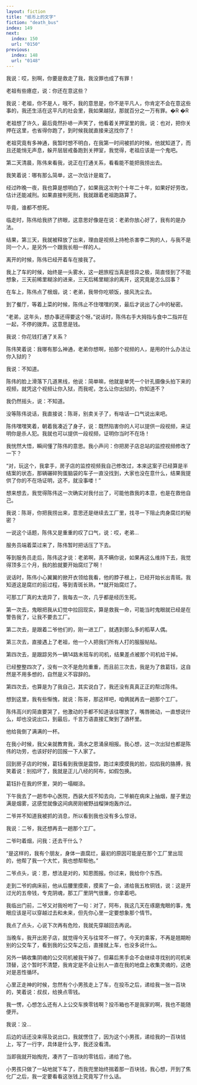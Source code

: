 ```yaml
---
layout: fiction
title: "纸币上的文字"
fiction: "death_bus"
index: 149
next:
  index: 150
  url: "0150"
previous:
  index: 148
  url: "0148"
---
```

我说：哎，别啊，你要是救走了我，我没罪也成了有罪！

老祖有些癔症，说：你还在意这些？

我说：老祖，你不是人，哦不，我的意思是，你不是平凡人，你肯定不会在意这些事的，我还生活在这平凡的社会里，我如果越狱，那就百分之一万有罪。�R �R

老祖想了许久，最后竟然扑哧一声笑了，他看着关押室里的我，说：也对，把你关押在这里，也省得你跑了，到时候我就直接来这找你了！

老祖究竟有多神通，我暂时想不明白，在我第一时间被抓的时候，他就知道了，而且还能悄无声息，躲开层层戒备跑到关押室，我觉得，老祖应该是一个鬼吧。

第二天清晨，陈伟来看我，说正在打通关系，看看能不能把我捞出去。

我笑着说：哪有那么简单，这一次估计是栽了。

经过昨晚一夜，我也算是想明白了，如果我这次判个十年二十年，如果好好劳改，估计还能减刑。如果直接判死刑，我就跟着老祖跑路算了。

毕竟，谁都不想死。

临走时，陈伟给我挤了挤眼，这意思好像是在说：老弟你放心好了，我有的是办法。

结果，第三天，我就被释放了出来，理由是视频上持枪杀害李二狗的人，与我不是同一个人，是另外一个跟我长相一样的人。

离开的时候，陈伟已经开着车在接我了。

我上了车的时候，始终是一头雾水，这一趟旅程当真是怪异之极，简直怪到了不能想象，三天前稀里糊涂的进来，三天后稀里糊涂的离开，这究竟是怎么回事？

在车上，陈伟点了根烟，说：老弟，我带你吃顿饭，接风洗尘去。

到了餐厅，等着上菜的时候，陈伟止不住嘿嘿的笑，最后才说出了心中的秘密。

“老弟，这年头，想办事还得要这个呀。”说话时，陈伟右手大拇指与食中二指并在一起，不停的拨弄。这意思是钱。

我说：你花钱打通了关系？

陈伟笑着说：我哪有那么神通，老弟你想啊，拍那个视频的人，是用的什么办法让你入狱的？

我说：不知道。

陈伟的脸上滑落下几道黑线，他说：简单嘛，他就是单凭一个针孔摄像头拍下来的视频，就凭这个视频让你入狱，而我呢，怎么让你出狱的，你知道不？

我仍然摇头，说：不知道。

没等陈伟说话，我直接说：陈哥，别卖关子了，有啥话一口气说出来吧。

陈伟嘿嘿笑着，朝着我凑近了身子，说：既然陷害你的人可以提供一段视频，来证明你是杀人犯。我就也可以提供一段视频，证明你当时不在场！

我恍然大悟，瞬间懂了陈伟的意思。我小声问：你把房子店总站的监控视频修改了一下？

“对，玩这个，我拿手，房子店的监控视频我自己修改过，本来这案子已经算是半结案的状态，那辆碾碎狗蛋脑袋的车子一直没找到，大家也没在意什么，结果我提供了你的不在场证明，这不，就没事喽！”

想来想去，我觉得陈伟这一次确实对我付出了，可能他救我的本意，也是在救他自己。

我说：陈哥，你把我捞出来，意思还是继续去工厂里，找寻一下阻止肉身腐烂的秘密？

一说这个话题，陈伟又是重重的叹了口气，说：哎，老弟...

服务员端着菜过来了，陈伟暂时把话压了下去。

等到服务员走后，陈伟这才说：老弟啊，真不瞒你说，如果再这么维持下去，我觉得顶多三个月，我的脸就要开始腐烂了啊！

说话时，陈伟小心翼翼的掀开衣领给我看，他的脖子根上，已经开始长出青斑。我知道这是腐烂的前过程，等到青斑长熟，**就开始腐烂了。

可那工厂真的太诡异了，我每去一次，几乎都是经历生死。

第一次去，鬼眼把我从幻觉中拉回现实，算是救我一命，可能当时鬼眼就已经是在警告我了，让我不要去工厂。

第二次去，是跟着二爷他们的，刚一进工厂，就遇到那么多的稻草人偶。

第三次去，直接遇上了老祖，他一个人把我们所有人打的服服帖帖。

第四次去，是跟踪另外一辆14路末班车的司机，结果差点被那个司机给干掉。

已经整整四次了，没有一次不是危险重重，而且前三次去，我是为了救葛钰，这自然是不用多想的，自然是义不容辞的。

第四次去，也算是为了我自己，其实说白了，我还没有真真正正的帮过陈伟。

想到这里，我有些惭愧，就说：陈哥，那这样吧，咱俩就再去一趟那个工厂。

陈伟高兴的简直要哭了，他激动的手都不知道该往哪放了，嘴唇微动，一直想说什么，却也没说出口，到最后，千言万语直接汇聚到了酒杯里。

他给我倒了满满的一杯。

在我小时候，我父亲就教育我，滴水之恩涌泉相报。我心想，这一次出狱也都是陈伟的功劳，也该好好的回报一下人家了。

回到房子店的时候，葛钰看到我很是震惊，跑过来摸摸我的脸，掐掐我的胳膊，我笑着说：别掐坏了，我就是正儿八经的阿布，如假包换。

葛钰扑在我的怀里，哭的一塌糊涂。

下午我去了一趟市中心医院，西装大叔不知去向，二爷躺在病床上抽烟，屋子里边满是烟雾，这感觉就像这间病房刚被野战榴弹炮轰炸过。

二爷并不知道我被抓的消息，所以看到我也没有多么惊讶。

我说：二爷，我还想再去一趟那个工厂。

二爷叼着烟，问我：还去干什么？

“是这样的，我有个朋友，身体一直腐烂，最初的原因可能是在那个工厂里出现的，他帮了我一个大忙，我也想帮帮他。”

二爷点头，说：恩，想法是对的，知恩图报。你过来，我给你个东西。

走到二爷的病床前，他从后腰里摸索，摸索了一会，递给我五枚铜钱，说：这是开过光的五帝钱，专克阴魂，那工厂里阴气很重，你拿着吧。

我临出门前，二爷又对我吩咐了一句：对了，阿布，我这几天在琢磨鬼眼的事，鬼眼应该是可以穿越过去和未来，但先你心里一定要想象那个情节。

我点了点头，心说下次再有危险，我就先穿越回去再说。

当晚车，我开出房子店，就觉得今天与往常不一样了。今天的乘客，不再是翘期盼别的公交车了，看到我的公交车之后，直接就上车，也没多说什么。

另外一辆收集阴魂的公交司机被我干掉了。但幕后黑手会不会继续寻找别的司机来顶替，这个暂时不清楚，我肯定是不会让别人一直在我的地盘上收集灵魂的，这绝对是恶性循环。

心里正走神的时候，忽然有个小男孩走上了车，在投币之后，递给我一张一百块的，笑着说：叔叔，给换点零钱。

我一愣，心想怎么还有人上公交车换零钱啊？投币箱也不是我家的啊，我也不能随便开。

我说：没...

后边的话还没来得及说出口，我就愣住了，因为这个小男孩，递给我的一百块钱上，写了一行字，具体是什么字，我还没看清。

当即我就开始掏兜，凑齐了一百块的零钱后，递给了他。

小男孩只做了一站地就下车了，而我兜里始终揣着那一百块钱，我心想，开到了焦化厂之后，我一定要看看这张钱上究竟写了什么话。